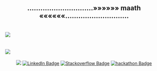 ##  <div align="center">..............................»»»»»» maath ««««««.............................</span>
#  ![]("./asset/light_static_.png")
#  ![]("./asset/tectonic.gif")

<span align="center">
  
  <a href="mailto:maathmanjunathleo@gmail.com"><img src="https://img.shields.io/badge/mail-D1482?style=for-the-badge&logo=gmail&logoColor=red" /></a>
  [![LinkedIn Badge](https://img.shields.io/badge/LinkedIn-0077B1?style=for-the-badge&logo=linkedin&logoColor=white)](https://www.linkedin.com/in/kshwedha)
  [![Stackoverflow Badge](https://img.shields.io/badge/Stack_Overflow-FE7A16?style=for-the-badge&logo=stack-overflow&logoColor=white)](https://stackoverflow.com/users/10196751/maath-leo/)
  [![hackathon Badge](https://img.shields.io/badge/hackathon-D25555?style=for-the-badge&logo=hackathon&logoColor=white)](https://www.hackerearth.com/@maathRiX)
<!--
  [![Twitter Badge](https://img.shields.io/badge/Twitter-1DA1F2?style=for-the-badge&logo=twitter&logoColor=white)]()
  [![Instagram Badge](https://img.shields.io/badge/Instagram-E4405F?style=for-the-badge&logo=instagram&logoColor=white)]()
  [![Discord Badge](https://img.shields.io/badge/Discord-7289DA?style=for-the-badge&logo=discord&logoColor=white)]()
  [![Spotify Badge](https://img.shields.io/badge/Spotify-1ED760?&style=for-the-badge&logo=spotify&logoColor=white)]()
-->
#
  
</span>

<div>
  <span>
  </span>
</div>


<!--
maathRiX
AI: coding, art, and psychology
building technology, enforcing a lavish and independent human lifestyle
Anything, wired and unwired.
-->
